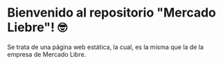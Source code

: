 # Bienvenido al repositorio "Mercado Liebre"! 🤓

Se trata de una página web estática, la cual, es la misma que la de la empresa de Mercado Libre. 